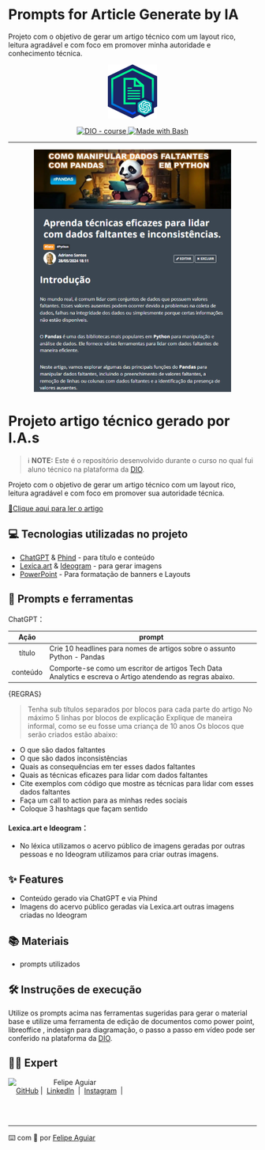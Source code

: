 # Prompts for Article Generate by IA

Projeto com o objetivo de gerar um artigo técnico com um layout rico, leitura agradável e com foco em promover minha autoridade e conhecimento técnica.

<p align="center">
    <img width="100" src="./assets/banner.png">
</p>


<p align="center">
  <a href="https://dio.me/"><img src="https://img.shields.io/badge/DIO-Course-28DA77?logo=youtube" alt="DIO - course">
  </a>
  <a href="https://www.gnu.org/software/bash/" title="Go to Bash homepage">
      <img src="https://img.shields.io/badge/Prompt-Project-blue?logo=gnu-bash&amp;logoColor=white" alt="Made with Bash">
  </a>
</p>

-------

<p align="center">
  <img 
    src="./assets/preview.png"
    width="400"  
  />
</p>

# Projeto artigo técnico gerado por I.A.s


 > ℹ️ **NOTE:** Este é o repositório desenvolvido durante o curso no qual fui aluno técnico na plataforma da [DIO](https://dio.me).

Projeto com o objetivo de gerar um artigo técnico com um layout rico, leitura agradável e com foco em promover sua autoridade técnica.

<a href="https://web.dio.me/articles/aprenda-tecnicas-eficazes-para-lidar-com-dados-faltantes-e-inconsistencias?back=%2Farticles&page=1&order=oldest" title="View PDF now"> 📕Clique aqui para ler o artigo</a>

## 💻 Tecnologias utilizadas no projeto

- [ChatGPT](https://chat.openai.com/) & [Phind](https://www.phind.com/) - para título e conteúdo
- [Lexica.art](https://lexica.art/) & [Ideogram](https://ideogram.ai/t/explore) - para gerar imagens
- [PowerPoint](https://www.microsoft.com/en/microsoft-365/powerpoint) - Para formatação de banners e Layouts

## 📄 Prompts e ferramentas


ChatGPT：

|   Ação   | prompt                                                                                                                                                                                                                                                                         |
| :------: | ------------------------------------------------------------------------------------------------------------------------------------------------------------------------------------------------------------------------------------------------------------------------------ |
|  título  | Crie 10 headlines para nomes de artigos sobre o assunto Python - Pandas    |                                                                                                                                                                                               
| conteúdo | Comporte-se como um escritor de artigos Tech Data Analytics e escreva o Artigo atendendo as regras abaixo.  |

{REGRAS}
> Tenha sub títulos separados por blocos para cada parte do artigo
> No máximo 5 linhas por blocos de explicação
> Explique de maneira informal, como se eu fosse uma criança de 10 anos
> Os blocos que serão criados estão abaixo:
- O que são dados faltantes
- O que são dados inconsistências
- Quais as consequências em ter esses dados faltantes
- Quais as técnicas eficazes para lidar com dados faltantes
- Cite exemplos com código que mostre as técnicas para lidar com esses dados faltantes
- Faça um call to action para as minhas redes sociais
- Coloque 3 hashtags que façam sentido

#### Lexica.art e Ideogram：

- No léxica utilizamos o acervo público de imagens geradas por outras pessoas e no Ideogram utilizamos para criar outras imagens.

## ✨ Features

- Conteúdo gerado via ChatGPT e via Phind
- Imagens do acervo público geradas via Lexica.art outras imagens criadas no Ideogram

## 📚 Materiais

- prompts utilizados

## 🛠️ Instruções de execução

Utilize os prompts acima nas ferramentas sugeridas para gerar o material base e utilize uma ferramenta de edição de documentos como power point, libreoffice , indesign para diagramação, o passo a passo em vídeo pode ser conferido na plataforma da [DIO](https://dio.me).

## 👨‍💻 Expert

<p>
    <img 
      align=left 
      margin=10 
      width=80 
      src="https://avatars.githubusercontent.com/u/37452836?v=4"
    />
    <p>&nbsp&nbsp&nbspFelipe Aguiar<br>
    &nbsp&nbsp&nbsp
    <a href="https://github.com/felipeAguiarCode">
    GitHub</a>&nbsp;|&nbsp;
    <a href="www.linkedin.com/in/
felipe-exe">LinkedIn</a>
&nbsp;|&nbsp;
    <a href="https://www.instagram.com/felipeaguiar.exe/">
    Instagram</a>
&nbsp;|&nbsp;</p>
</p>
<br/><br/>
<p>

---

⌨️ com 💜 por [Felipe Aguiar](https://github.com/felipeAguiarCode)
